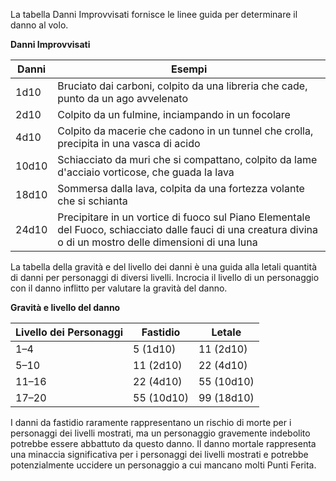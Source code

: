La tabella Danni Improvvisati fornisce le linee guida per determinare il danno al volo.

**Danni Improvvisati** 

| Danni | Esempi                                                                                                                                                        |
| ----- | ------------------------------------------------------------------------------------------------------------------------------------------------------------- |
| 1d10  | Bruciato dai carboni, colpito da una libreria che cade, punto da un ago avvelenato                                                                            |
| 2d10  | Colpito da un fulmine, inciampando in un focolare                                                                                                             |
| 4d10  | Colpito da macerie che cadono in un tunnel che crolla, precipita in una vasca di acido                                                                        |
| 10d10 | Schiacciato da muri che si compattano, colpito da lame d'acciaio vorticose, che guada la lava                                                                 |
| 18d10 | Sommersa dalla lava, colpita da una fortezza volante che si schianta                                                                                          |
| 24d10 | Precipitare in un vortice di fuoco sul Piano Elementale del Fuoco, schiacciato dalle fauci di una creatura divina o di un mostro delle dimensioni di una luna |

La tabella della gravità e del livello dei danni è una guida alla letali quantità di danni per personaggi di diversi livelli. Incrocia il livello di un personaggio con il danno inflitto per valutare la gravità del danno.

**Gravità e livello del danno**

| Livello dei Personaggi | Fastidio   | Letale     |
| ---------------------- | ---------- | ---------- |
| 1–4                    | 5 (1d10)   | 11 (2d10)  |
| 5–10                   | 11 (2d10)  | 22 (4d10)  |
| 11–16                  | 22 (4d10)  | 55 (10d10) |
| 17–20                  | 55 (10d10) | 99 (18d10) |
I danni da fastidio raramente rappresentano un rischio di morte per i personaggi dei livelli mostrati, ma un personaggio gravemente indebolito potrebbe essere abbattuto da questo danno. 
Il danno mortale rappresenta una minaccia significativa per i personaggi dei livelli mostrati e potrebbe potenzialmente uccidere un personaggio a cui mancano molti Punti Ferita.